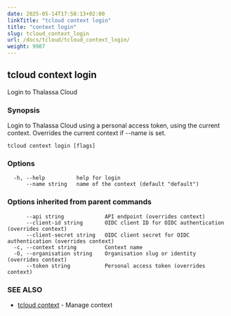 ```yaml
---
date: 2025-05-14T17:58:13+02:00
linkTitle: "tcloud context login"
title: "context login"
slug: tcloud_context_login
url: /docs/tcloud/tcloud_context_login/
weight: 9987
---
```

## tcloud context login

Login to Thalassa Cloud

### Synopsis

Login to Thalassa Cloud using a personal access token, using the current context. Overrides the current context if --name is set.

```
tcloud context login [flags]
```

### Options

```
  -h, --help          help for login
      --name string   name of the context (default "default")
```

### Options inherited from parent commands

```
      --api string             API endpoint (overrides context)
      --client-id string       OIDC client ID for OIDC authentication (overrides context)
      --client-secret string   OIDC client secret for OIDC authentication (overrides context)
  -c, --context string         Context name
  -O, --organisation string    Organisation slug or identity (overrides context)
      --token string           Personal access token (overrides context)
```

### SEE ALSO

* [tcloud context](/docs/tcloud/tcloud_context/)	 - Manage context

